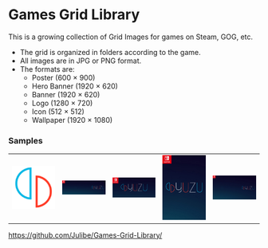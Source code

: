 

# Games Grid Library
This is a growing collection of Grid Images for games on Steam, GOG, etc.

 - The grid is organized in folders according to the game.
 - All images are in JPG or PNG format.
 - The formats are:
	 - Poster (600 × 900)
	 - Hero Banner (1920 × 620)
	 - Banner (1920 × 620)
	 - Logo (1280 × 720)
	 - Icon (512 × 512)
	 - Wallpaper (1920 × 1080)

### Samples
<table>
	<tr>
		<td>
			<img src="https://github.com/Julibe/Games-Grid-Library/raw/main/Yuzu/logo.png" width="250px">
		</td>
		<td>
			<img src="https://github.com/Julibe/Games-Grid-Library/raw/main/Yuzu/hero.jpg" width="250px">
		</td>
		<td>
			<img src="https://github.com/Julibe/Games-Grid-Library/raw/main/Yuzu/horizontal.jpg" width="250px">
		</td>
		<td>
			<img src="https://github.com/Julibe/Games-Grid-Library/raw/main/Yuzu/Poster.jpg" width="250px">
		</td>
		<td>
			<img src="https://github.com/Julibe/Games-Grid-Library/raw/main/Yuzu/wallpaper.jpg" width="250px">
		</td>
	</tr>
</table>


https://github.com/Julibe/Games-Grid-Library/
